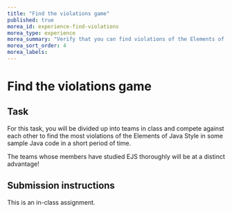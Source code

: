 ```yaml
---
title: "Find the violations game"
published: true
morea_id: experience-find-violations
morea_type: experience
morea_summary: "Verify that you can find violations of the Elements of Java Style"
morea_sort_order: 4
morea_labels:
---
```


# Find the violations game

## Task

For this task, you will be divided up into teams in class and compete against each other to find
the most violations of the Elements of Java Style in some sample Java code in a short period of time. 

The teams whose members have studied EJS thoroughly will be at a distinct advantage!

## Submission instructions

This is an in-class assignment.



